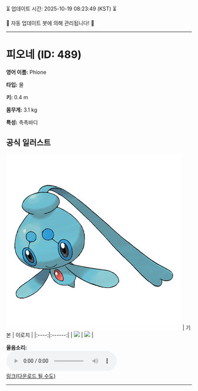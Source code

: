 
⏳ 업데이트 시간: 2025-10-19 08:23:49 (KST) ⏳

🤖 자동 업데이트 봇에 의해 관리됩니다! 🤖

---

# 피오네 (ID: 489)
**영어 이름:** Phione

**타입:** 물

**키:** 0.4 m

**몸무게:** 3.1 kg

**특성:** 촉촉바디

## 공식 일러스트
![](https://raw.githubusercontent.com/PokeAPI/sprites/master/sprites/pokemon/other/official-artwork/489.png)
| 기본 | 이로치 |
|:----:|:------:|
| <img src="http://play.pokemonshowdown.com/sprites/ani/phione.gif" width="200"> | <img src="http://play.pokemonshowdown.com/sprites/ani-shiny/phione.gif" width="200"> |

**울음소리:**<br><audio controls src="https://raw.githubusercontent.com/PokeAPI/cries/main/cries/pokemon/latest/489.ogg"></audio><br> [링크(다운로드 될 수도)](https://raw.githubusercontent.com/PokeAPI/cries/main/cries/pokemon/latest/489.ogg)


---

